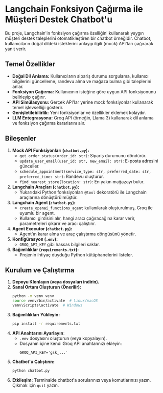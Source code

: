 # Langchain Fonksiyon Çağırma ile Müşteri Destek Chatbot'u

Bu proje, Langchain'in fonksiyon çağırma özelliğini kullanarak yaygın müşteri destek taleplerini otomatikleştiren bir chatbot örneğidir. Chatbot, kullanıcıların doğal dildeki isteklerini anlayıp ilgili (mock) API'ları çağırarak yanıt verir.

## Temel Özellikler

*   **Doğal Dil Anlama:** Kullanıcıların sipariş durumu sorgulama, kullanıcı bilgilerini güncelleme, randevu alma ve mağaza bulma gibi taleplerini anlar.
*   **Fonksiyon Çağırma:** Kullanıcının isteğine göre uygun API fonksiyonunu belirleyip çağırır.
*   **API Simülasyonu:** Gerçek API'lar yerine mock fonksiyonlar kullanarak temel işlevselliği gösterir.
*   **Genişletilebilirlik:** Yeni fonksiyonlar ve özellikler eklemek kolaydır.
*   **LLM Entegrasyonu:** Groq API (örneğin, Llama 3) kullanarak dil anlama ve fonksiyon çağırma kararlarını alır.

## Bileşenler

1.  **Mock API Fonksiyonları (`chatbot.py`):**
    *   `get_order_status(order_id: str)`: Sipariş durumunu döndürür.
    *   `update_user_email(user_id: str, new_email: str)`: E-posta adresini günceller.
    *   `schedule_appointment(service_type: str, preferred_date: str, preferred_time: str)`: Randevu oluşturur.
    *   `find_nearest_store(location: str)`: En yakın mağazayı bulur.
2.  **Langchain Araçları (`chatbot.py`):**
    *   Yukarıdaki Python fonksiyonları `@tool` dekoratörü ile Langchain araçlarına dönüştürülmüştür.
3.  **Langchain Agent (`chatbot.py`):**
    *   `create_openai_functions_agent` kullanılarak oluşturulmuş, Groq ile uyumlu bir agent.
    *   Kullanıcı girdisini alır, hangi aracı çağıracağına karar verir, parametreleri çıkarır ve aracı çalıştırır.
4.  **Agent Executor (`chatbot.py`):**
    *   Agent'ın karar alma ve araç çalıştırma döngüsünü yönetir.
5.  **Konfigürasyon (`.env`):**
    *   `GROQ_API_KEY` gibi hassas bilgileri saklar.
6.  **Bağımlılıklar (`requirements.txt`):**
    *   Projenin ihtiyaç duyduğu Python kütüphanelerini listeler.

## Kurulum ve Çalıştırma

1.  **Depoyu Klonlayın (veya dosyaları indirin).**
2.  **Sanal Ortam Oluşturun (Önerilir):**
    ```bash
    python -m venv venv
    source venv/bin/activate  # Linux/macOS
    venv\Scripts\activate  # Windows
    ```
3.  **Bağımlılıkları Yükleyin:**
    ```bash
    pip install -r requirements.txt
    ```
4.  **API Anahtarını Ayarlayın:**
    *   `.env` dosyasını oluşturun (veya kopyalayın).
    *   Dosyanın içine kendi Groq API anahtarınızı ekleyin:
        ```
        GROQ_API_KEY='gsk_...'
        ```
5.  **Chatbot'u Çalıştırın:**
    ```bash
    python chatbot.py
    ```
6.  **Etkileşim:** Terminalde chatbot'a sorularınızı veya komutlarınızı yazın. Çıkmak için `quit` yazın.

